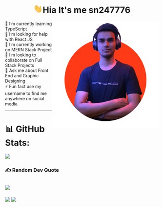 <h1 align="center"><img src="wave.gif" width="30px">Hia It's me sn247776</h1>

<img align="right" width="350px" src="about.png"/>

🌱 I’m currently learning TypeScript
<br>🤝 I’m looking for help with React JS
<br>🔭 I’m currently working on MERN Stack Project
<br>👯 I’m looking to collaborate on Full Stack Projects
<br>💬 Ask me about Front End and Graphic Designing 
<br>⚡ Fun fact use my username to find me anywhere on social media
<br>
<hr>

# 📊 GitHub Stats:
![](https://github-readme-streak-stats.herokuapp.com/?user=sn247776&theme=vision-friendly-dark&hide_border=false)
### ✍️ Random Dev Quote
![](https://quotes-github-readme.vercel.app/api?type=horizontal&theme=gruvbox)
---
![](https://github-readme-stats.vercel.app/api?username=sn247776&theme=vision-friendly-dark&hide_border=false&include_all_commits=false&count_private=false)
![](https://github-readme-stats.vercel.app/api/top-langs/?username=sn247776&theme=vision-friendly-dark&hide_border=false&include_all_commits=false&count_private=false&layout=compact)
